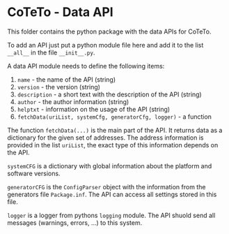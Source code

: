 CoTeTo - Data API
=================

This folder contains the python package with the data APIs for CoTeTo.

To add an API just put a python module file here and add it to the
list `__all__` in the file `__init__.py`.

A data API module needs to define the following items:

1. `name` - the name of the API (string)
2. `version` - the version (string)
3. `description` - a short text with the description of the API (string)
4. `author` - the author information (string)
5. `helptxt` - information on the usage of the API (string)
6. `fetchData(uriList, systemCfg, generatorCfg, logger)` - a function

The function `fetchData(...)` is the main part of the API. It returns
data as a dictionary for the given set of addresses. The address information is
provided in the list `uriList`, the exact type of this information depends on
the API.

`systemCFG` is a dictionary with global information about the platform and
software versions.

`generatorCFG` is the `ConfigParser` object with the information from the
generators file `Package.inf`. The API can access all settings stored in this
file.

`logger` is a logger from pythons `logging` module. The API shuold send all messages (warnings, errors, ...) to this system.
